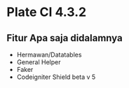 # Plate CI 4.3.2

## Fitur Apa saja didalamnya

- Hermawan/Datatables
- General Helper
- Faker
- Codeigniter Shield beta v 5
